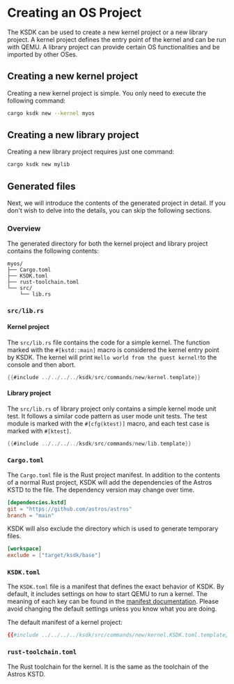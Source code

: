 # Creating an OS Project

The KSDK can be used to create a new kernel project
or a new library project.
A kernel project defines the entry point of the kernel
and can be run with QEMU.
A library project can provide certain OS functionalities
and be imported by other OSes.

## Creating a new kernel project

Creating a new kernel project is simple.
You only need to execute the following command:

```bash
cargo ksdk new --kernel myos
```

## Creating a new library project

Creating a new library project requires just one command:

```bash
cargo ksdk new mylib
```

## Generated files

Next, we will introduce 
the contents of the generated project in detail.
If you don't wish to delve into the details,
you can skip the following sections.

### Overview

The generated directory
for both the kernel project and library project
contains the following contents:

```text
myos/
├── Cargo.toml
├── KSDK.toml
├── rust-toolchain.toml
└── src/
    └── lib.rs
```

### `src/lib.rs`

#### Kernel project

The `src/lib.rs` file contains the code for a simple kernel.
The function marked with the `#[kstd::main]` macro
is considered the kernel entry point by KSDK.
The kernel 
will print `Hello world from the guest kernel!`to the console 
and then abort.

```rust
{{#include ../../../../ksdk/src/commands/new/kernel.template}}
```

#### Library project

The `src/lib.rs` of library project only contains
a simple kernel mode unit test.
It follows a similar code pattern as user mode unit tests.
The test module is marked with the `#[cfg(ktest)]` macro,
and each test case is marked with `#[ktest]`.

```rust
{{#include ../../../../ksdk/src/commands/new/lib.template}}
```

### `Cargo.toml`

The `Cargo.toml` file is the Rust project manifest.
In addition to the contents of a normal Rust project,
KSDK will add the dependencies of the Astros KSTD to the file.
The dependency version may change over time.

```toml
[dependencies.kstd]
git = "https://github.com/astros/astros"
branch = "main"
```

KSDK will also exclude the directory 
which is used to generate temporary files.
```toml
[workspace]
exclude = ["target/ksdk/base"]
```

### `KSDK.toml`

The `KSDK.toml` file is a manifest
that defines the exact behavior of KSDK.
By default, it includes settings on how to start QEMU to run a kernel.
The meaning of each key can be found
in the [manifest documentation](../reference/manifest.md).
Please avoid changing the default settings
unless you know what you are doing.

The default manifest of a kernel project:

```toml
{{#include ../../../../ksdk/src/commands/new/kernel.KSDK.toml.template}}
```

### `rust-toolchain.toml`

The Rust toolchain for the kernel.
It is the same as the toolchain of the Astros KSTD.
